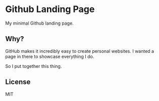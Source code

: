 # Github Landing Page

My minimal Github landing page.

## Why?

GitHub makes it incredibly easy to create personal websites.  I wanted a page in there to showcase everything I do.

So I put together this thing.

## License

MIT
